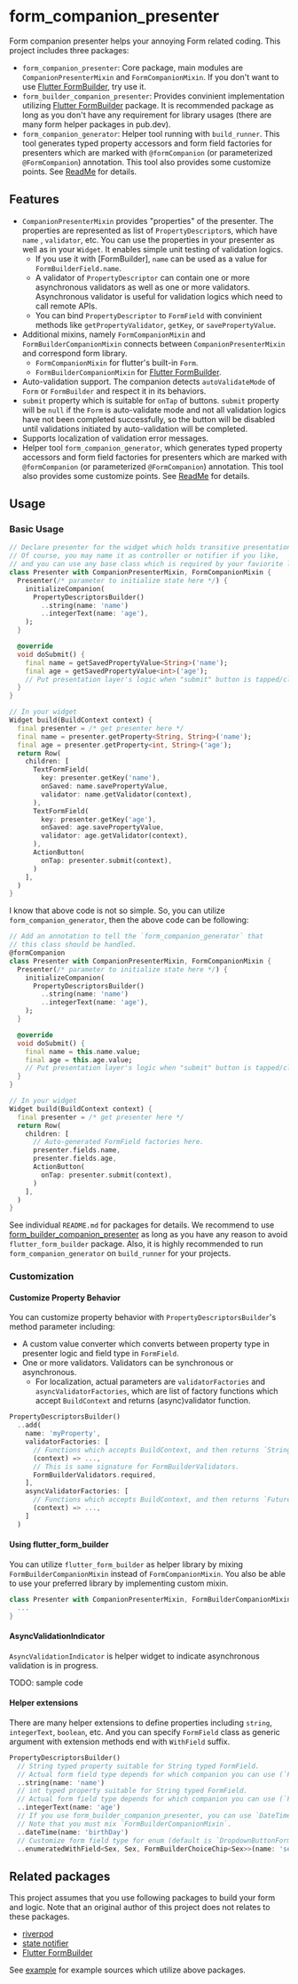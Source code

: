# form_companion_presenter

Form companion presenter helps your annoying Form related coding.
This project includes three packages:

* `form_companion_presenter`: Core package, main modules are `CompanionPresenterMixin` and `FormCompanionMixin`. If you don't want to use [Flutter FormBuilder](https://pub.dev/packages/flutter_form_builder), try use it.
* `form_builder_companion_presenter`: Provides convinient implementation utilizing [Flutter FormBuilder](https://pub.dev/packages/flutter_form_builder) package. It is recommended package as long as you don't have any requirement for library usages (there are many form helper packages in pub.dev).
* `form_companion_generator`: Helper tool running with `build_runner`. This tool generates typed property accessors and form field factories for presenters which are marked with `@formCompanion` (or parameterized `@FormCompanion`) annotation. This tool also provides some customize points. See [ReadMe](packages/form_companion_generator/README.md) for details.

## Features

* `CompanionPresenterMixin` provides "properties" of the presenter. The properties are represented as list of `PropertyDescriptor`s, which have `name` , `validator`, etc. You can use the properties in your presenter as well as in your `Widget`. It enables simple unit testing of validation logics.
  * If you use it with [FormBuilder], `name` can be used as a value for `FormBuilderField.name`.
  * A validator of `PropertyDescriptor` can contain one or more asynchronous validators as well as one or more validators. Asynchronous validator is useful for validation logics which need to call remote APIs.
  * You can bind `PropertyDescriptor` to `FormField` with convinient methods like `getPropertyValidator`, `getKey`, or `savePropertyValue`.
* Additional mixins, namely `FormCompanionMixin` and `FormBuilderCompanionMixin` connects between `CompanionPresenterMixin` and correspond form library.
  * `FormCompanionMixin` for flutter's built-in `Form`.
  * `FormBuilderCompanionMixin` for [Flutter FormBuilder](https://pub.dev/packages/flutter_form_builder).
* Auto-validation support. The companion detects `autoValidateMode` of `Form` or `FormBuilder` and respect it in its behaviors.
* `submit` property which is suitable for `onTap` of buttons. `submit` property will be `null` if the `Form` is auto-validate mode and not all validation logics have not been completed successfully, so the button will be disabled until validations initiated by auto-validation will be completed.
* Supports localization of validation error messages.
* Helper tool `form_companion_generator`, which generates typed property accessors and form field factories for presenters which are marked with `@formCompanion` (or parameterized `@FormCompanion`) annotation. This tool also provides some customize points. See [ReadMe](packages/form_companion_generator/README.md) for details.

## Usage

### Basic Usage

```dart
// Declare presenter for the widget which holds transitive presentation state.
// Of course, you may name it as controller or notifier if you like,
// and you can use any base class which is required by your faviorite library or framework.
class Presenter with CompanionPresenterMixin, FormCompanionMixin {
  Presenter(/* parameter to initialize state here */) {
    initializeCompanion(
      PropertyDescriptorsBuilder()
        ..string(name: 'name')
        ..integerText(name: 'age'),
    );
  }

  @override
  void doSubmit() {
    final name = getSavedPropertyValue<String>('name');
    final age = getSavedPropertyValue<int>('age');
    // Put presentation layer's logic when "submit" button is tapped/clicked here.
  }
}

// In your widget
Widget build(BuildContext context) {
  final presenter = /* get presenter here */
  final name = presenter.getProperty<String, String>('name');
  final age = presenter.getProperty<int, String>('age');
  return Row(
    children: [
      TextFormField(
        key: presenter.getKey('name'),
        onSaved: name.savePropertyValue,
        validator: name.getValidator(context),
      ),
      TextFormField(
        key: presenter.getKey('age'),
        onSaved: age.savePropertyValue,
        validator: age.getValidator(context),
      ),
      ActionButton(
        onTap: presenter.submit(context),
      )
    ],
  )
}
```

I know that above code is not so simple. So, you can utilize `form_companion_generator`, then the above code can be following:

```dart
// Add an annotation to tell the `form_companion_generator` that
// this class should be handled.
@formCompanion
class Presenter with CompanionPresenterMixin, FormCompanionMixin {
  Presenter(/* parameter to initialize state here */) {
    initializeCompanion(
      PropertyDescriptorsBuilder()
        ..string(name: 'name')
        ..integerText(name: 'age'),
    );
  }

  @override
  void doSubmit() {
    final name = this.name.value;
    final age = this.age.value;
    // Put presentation layer's logic when "submit" button is tapped/clicked here.
  }
}

// In your widget
Widget build(BuildContext context) {
  final presenter = /* get presenter here */
  return Row(
    children: [
      // Auto-generated FormField factories here.
      presenter.fields.name,
      presenter.fields.age,
      ActionButton(
        onTap: presenter.submit(context),
      )
    ],
  )
}
```

See individual `README.md` for packages for details. We recommend to use [form_builder_companion_presenter](./package/form_builder_companion_presenter/README.md) as long as you have any reason to avoid `flutter_form_builder` package. Also, it is highly recommended to run `form_companion_generator` on `build_runner` for your projects.

### Customization

#### Customize Property Behavior

You can customize property behavior with `PropertyDescriptorsBuilder`'s method parameter including:

* A custom value converter which converts between property type in presenter logic and field type in `FormField`.
* One or more validators. Validators can be synchronous or asynchronous.
  * For localization, actual parameters are `validatorFactories` and `asyncValidatorFactories`, which are list of factory functions which accept `BuildContext` and returns (async)validator function.

```dart
PropertyDescriptorsBuilder()
  ..add(
    name: 'myProperty',
    validatorFactories: [
      // Functions which accepts BuildContext, and then returns `String? Function(String?)`
      (context) => ...,
      // This is same signature for FormBuilderValidators.
      FormBuilderValidators.required,
    ],
    asyncValidatorFactories: [
      // Functions which accepts BuildContext, and then returns `Future<String?> Function(String?, AsyncValidationOptions)`
      (context) => ...,
    ]
  )
```

#### Using flutter_form_builder

You can utilize `flutter_form_builder` as helper library by mixing `FormBuilderCompanionMixin` instead of `FormCompanionMixin`.
You also be able to use your preferred library by implementing custom mixin.

```dart
class Presenter with CompanionPresenterMixin, FormBuilderCompanionMixin {
  ...
}
```

#### AsyncValidationIndicator

`AsyncValidationIndicator` is helper widget to indicate asynchronous validation is in progress.

TODO: sample code

#### Helper extensions

There are many helper extensions to define properties including `string`, `integerText`, `boolean`, etc. And you can specify `FormField` class as generic argument with extension methods end with `WithField` suffix.

```dart
PropertyDescriptorsBuilder()
  // String typed property suitable for String typed FormField.
  // Actual form field type depends for which companion you can use (`FormCompanionMixin` or `FormBuilderCompanionMixin`)
  ..string(name: 'name')
  // int typed property suitable for String typed FormField.
  // Actual form field type depends for which companion you can use (`FormCompanionMixin` or `FormBuilderCompanionMixin`)
  ..integerText(name: 'age')
  // If you use form_builder_companion_presenter, you can use `DateTime` (`FormBuilderDatePicker` will be used).
  // Note that you must mix `FormBuilderCompanionMixin`.
  ..dateTime(name: 'birthDay')
  // Customize form field type for enum (default is `DropdownButtonFormField` or `FormBuilderDropdown`)
  ..enumeratedWithField<Sex, Sex, FormBuilderChoiceChip<Sex>>(name: 'sex'),
```

## Related packages

This project assumes that you use following packages to build your form and logic. Note that an original author of this project does not relates to these packages.

* [riverpod](https://pub.dev/packages/riverpod)
* [state notifier](https://pub.dev/packages/state_notifier)
* [Flutter FormBuilder](https://pub.dev/packages/flutter_form_builder)

See [example](./examples/form_companion_presenter_example) for example sources which utilize above packages.
